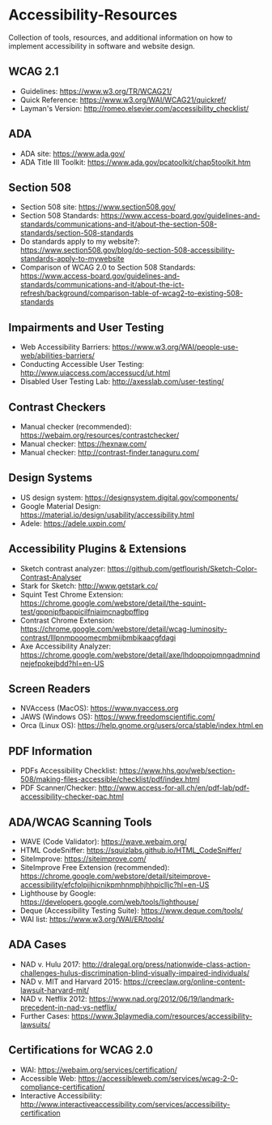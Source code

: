 # Accessibility-Resources
Collection of tools, resources, and additional information on how to implement accessibility in software and website design.

## WCAG 2.1 

- Guidelines: https://www.w3.org/TR/WCAG21/
- Quick Reference: https://www.w3.org/WAI/WCAG21/quickref/
- Layman's Version: http://romeo.elsevier.com/accessibility_checklist/ 

## ADA 
- ADA site: https://www.ada.gov/ 
- ADA Title III Toolkit: https://www.ada.gov/pcatoolkit/chap5toolkit.htm

## Section 508
- Section 508 site: https://www.section508.gov/
- Section 508 Standards: https://www.access-board.gov/guidelines-and-standards/communications-and-it/about-the-section-508-standards/section-508-standards
- Do standards apply to my website?: https://www.section508.gov/blog/do-section-508-accessibility-standards-apply-to-mywebsite
- Comparison of WCAG 2.0 to Section 508 Standards: https://www.access-board.gov/guidelines-and-standards/communications-and-it/about-the-ict-refresh/background/comparison-table-of-wcag2-to-existing-508-standards 

## Impairments and User Testing
- Web Accessibility Barriers: https://www.w3.org/WAI/people-use-web/abilities-barriers/ 
- Conducting Accessible User Testing: http://www.uiaccess.com/accessucd/ut.html
- Disabled User Testing Lab: http://axesslab.com/user-testing/

## Contrast Checkers
- Manual checker (recommended): https://webaim.org/resources/contrastchecker/
- Manual checker: https://hexnaw.com/  
- Manual checker: http://contrast-finder.tanaguru.com/ 

## Design Systems
- US design system: https://designsystem.digital.gov/components/
- Google Material Design:  https://material.io/design/usability/accessibility.html  
- Adele: https://adele.uxpin.com/ 

## Accessibility Plugins & Extensions 
- Sketch contrast analyzer: https://github.com/getflourish/Sketch-Color-Contrast-Analyser
- Stark for Sketch: http://www.getstark.co/
- Squint Test Chrome Extension: https://chrome.google.com/webstore/detail/the-squint-test/gppnipfbappicilfniaimcnagbpfflpg 
- Contrast Chrome Extension: https://chrome.google.com/webstore/detail/wcag-luminosity-contrast/lllpnmpooomecmbmijbmbikaacgfdagi
- Axe Accessibility Analyzer: https://chrome.google.com/webstore/detail/axe/lhdoppojpmngadmnindnejefpokejbdd?hl=en-US

## Screen Readers
- NVAccess (MacOS): https://www.nvaccess.org 
- JAWS (Windows OS): https://www.freedomscientific.com/
- Orca (Linux OS): https://help.gnome.org/users/orca/stable/index.html.en  

## PDF Information
- PDFs Accessibility Checklist: https://www.hhs.gov/web/section-508/making-files-accessible/checklist/pdf/index.html
- PDF Scanner/Checker: http://www.access-for-all.ch/en/pdf-lab/pdf-accessibility-checker-pac.html

## ADA/WCAG Scanning Tools
- WAVE (Code Validator): https://wave.webaim.org/
- HTML CodeSniffer: https://squizlabs.github.io/HTML_CodeSniffer/
- SiteImprove: https://siteimprove.com/
- SiteImprove Free Extension (recommended): https://chrome.google.com/webstore/detail/siteimprove-accessibility/efcfolpjihicnikpmhnmphjhhpiclljc?hl=en-US
- Lighthouse by Google: https://developers.google.com/web/tools/lighthouse/
- Deque (Accessibility Testing Suite): https://www.deque.com/tools/
- WAI list: https://www.w3.org/WAI/ER/tools/

## ADA Cases
- NAD v. Hulu 2017: http://dralegal.org/press/nationwide-class-action-challenges-hulus-discrimination-blind-visually-impaired-individuals/
- NAD v. MIT and Harvard 2015: https://creeclaw.org/online-content-lawsuit-harvard-mit/
- NAD v. Netflix 2012: https://www.nad.org/2012/06/19/landmark-precedent-in-nad-vs-netflix/
- Further Cases: https://www.3playmedia.com/resources/accessibility-lawsuits/

## Certifications for WCAG 2.0
- WAI: https://webaim.org/services/certification/ 
- Accessible Web: https://accessibleweb.com/services/wcag-2-0-compliance-certification/ 
- Interactive Accessibility: http://www.interactiveaccessibility.com/services/accessibility-certification
